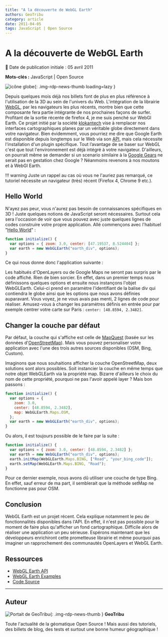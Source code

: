```yaml
---
title: "A la découverte de WebGL Earth"
authors: GeoTribu
category: article
date: 2011-04-05
tags: JavaScript | Open Source
---
```


# A la découverte de WebGL Earth

:calendar: Date de publication initiale : 05 avril 2011

**Mots-clés :** JavaScript | Open Source

![icône globe](https://cdn.geotribu.fr/img/internal/icons-rdp-news/world.png){: .img-rdp-news-thumb loading=lazy }

Depuis quelques mois déjà nos billets font de plus en plus référence à l'utilisation de la 3D au sein de l'univers du Web. L'intégration de la librairie [WebGL](https://fr.wikipedia.org/wiki/WebGL), par les navigateurs les plus récents, montre bien que cette composante fera partie intégrante de nos prochaines façons de surfer. Profitant de la sortie récente de firefox 4, je me suis penché sur WebGl Earth. Ce projet initié par la société [klokantech](http://www.klokantech.com/) vise à remplacer nos interfaces cartographiques planes par un véritable globe directement dans votre navigateur. Bien évidemment, vous pourriez me dire que Google Earth est disponible depuis longtemps sur le Web via son [API](http://code.google.com/apis/earth/), mais cela nécessite l'installation d'un plugin spécifique. Tout l’avantage de se baser sur WebGL c'est que tout l'environnement est déjà intégré à votre navigateur. D'ailleurs, on pourrait même se demander si un scenario similaire à la [Google Gears](http://pro.01net.com/editorial/509349/google-delaisse-gears-au-profit-d-html-5/) ne serait pas en gestation chez Google ? Néanmoins revenons à nos moutons et à WebGl Earth.

!!! warning
    Juste un rappel au cas où vous ne l'auriez pas remarqué, ce tutoriel nécessite un navigateur (très) récent (Firefox 4, Chrome 9 etc.).

## Hello World

N'ayez pas peur, vous n'aurez pas besoin de connaissances spécifiques en 3D ! Juste quelques notions de JavaScript seront nécessaires. Surtout cela sera l'occasion de voir que vous pouvez avec juste quelques lignes de codes construire votre propre application. Allé commençons avec l'habituel "[Hello World](http://www.webglearth.org/api)" :

```javascript
function initialize() {
  var options = { zoom: 3.0, center: [47.19537, 8.524404] };
  var earth = new WebGLEarth("earth_div", options);
}
```

Ce qui nous donne donc l'application suivante :

Les habitués d'OpenLayers ou de Google Maps ne seront pas surpris par le code affiché. Rien de bien sorcier. En effet, dans un premier temps nous définissons quelques options et ensuite nous instançons l'objet WebGLEarth. Celui-ci prend en paramètre l'identifiant de la balise div qui contiendra le globe ainsi que les options que nous avons définies auparavant. Vous voyez, je ne vous avais pas menti, 2 lignes de code pour réaliser. Amusez-vous à changer les paramètres définis en entrée pour par exemple centrer votre carte sur Paris : `center: [48.8594, 2.3482]`.

## Changer la couche par défaut

Par défaut, la couche qui s'affiche est celle de [MapQuest](http://www.mapquest.fr/mq/home.do) (basée sur les données d'[OpenStreetMap](https://www.openstreetmap.org/)). Mais vous pouvez personaliser votre application avec l'une des trois autres sources disponibles (OSM, Bing, Custom).

Imaginons que nous souhaitions afficher la couche OpenStreetMap, deux solutions sont alors possibles. Soit instancier la couche en même temps que notre objet WebGLEarth via la propriété map. Bizarre d'ailleurs le choix du nom de cette propriété, pourquoi ne pas l'avoir appelé layer ? Mais bon passons :

```javascript
function initialize() {
  var options = {
    zoom: 3.0,
    center: [48.8594, 2.3482],
    map: WebGLEarth.Maps.OSM,
  };
  var earth = new WebGLEarth("earth_div", options);
}
```

Ou alors, il est toujours possible de le faire par la suite :

```javascript
function initialize() {
  var options = { zoom: 3.0, center: [48.8594, 2.3482] };
  var earth = new WebGLEarth("earth_div", options);
  earth.initMap(WebGLEarth.Maps.BING, ["Road", "your_bing_code"]);
  earth.setMap(WebGLEarth.Maps.BING, "Road");
}
```

Pour ce dernier exemple, nous avons dû utiliser une couche de type Bing. En effet, sauf erreur de ma part, il semblerait que la méthode setMap ne fonctionne pas pour OSM.

## Conclusion

WebGL Earth est un projet récent. Cela explique notamment le peu de fonctionnalités disponibles dans l'API. En effet, il n'est pas possible pour le moment de faire plus qu'afficher un fond cartographique. Difficile alors de réaliser une application un peu sérieuse. Espérons maintenant que les développeurs enrichiront cette prometteuse librairie et même pourquoi pas imaginer un rapprochement des communautés OpenLayers et WebGL Earth.

## Ressources

- [WebGL Earth API](http://www.webglearth.org/api)  
- [WebGL Earth Examples](http://webglearth.googlecode.com/svn/trunk/api/examples/)  
- [Code Source](http://code.google.com/p/webglearth/)

----

## Auteur

![Portait de GeoTribu](https://cdn.geotribu.fr/img/internal/charte/geotribu_logo_64x64.png){: .img-rdp-news-thumb }
**GeoTribu**

Toute l'actualité de la géomatique Open Source ! Mais aussi des tutoriels, des billets de blog, des tests et surtout une bonne humeur géographique !
